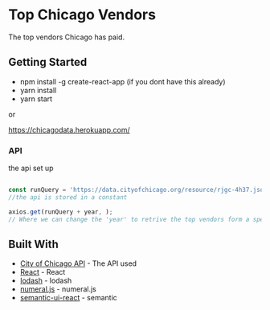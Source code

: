 
# Top Chicago Vendors

The top vendors Chicago has paid. 

## Getting Started

* npm install -g create-react-app (if you dont have this already)
* yarn install
* yarn start

or

https://chicagodata.herokuapp.com/

### API 


the api set up

```js

const runQuery = 'https://data.cityofchicago.org/resource/rjgc-4h37.json?$order=amount DESC&$limit=10&check_date=';
//the api is stored in a constant

axios.get(runQuery + year, );
// Where we can change the 'year' to retrive the top vendors form a specific year.

```

## Built With

* [City of Chicago API](https://data.cityofchicago.org/Administration-Finance/Payments/s4vu-giwb) - The API used
* [React](https://github.com/facebookincubator/create-react-app) - React
* [lodash](https://lodash.com/) - lodash
* [numeral.js](https://github.com/adamwdraper/Numeral-js) - numeral.js
* [semantic-ui-react](https://react.semantic-ui.com/introduction) - semantic

